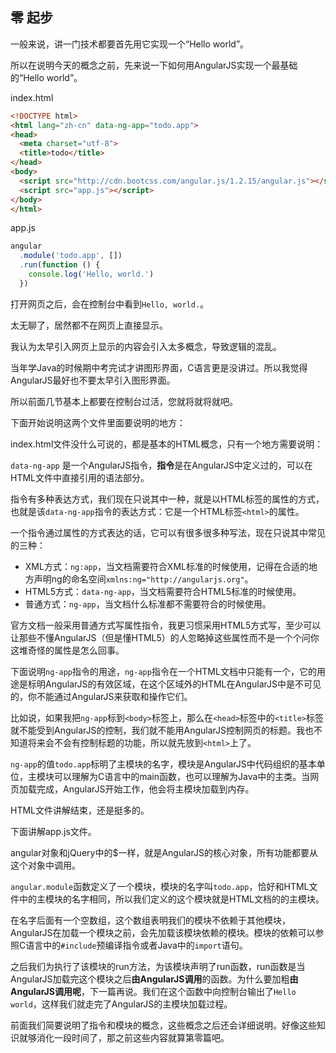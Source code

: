 零 起步
-------

一般来说，讲一门技术都要首先用它实现一个“Hello world”。

所以在说明今天的概念之前，先来说一下如何用AngularJS实现一个最基础的“Hello world”。

index.html
```html
<!DOCTYPE html>
<html lang="zh-cn" data-ng-app="todo.app">
<head>
  <meta charset="utf-8">
  <title>todo</title>
</head>
<body>
  <script src="http://cdn.bootcss.com/angular.js/1.2.15/angular.js"></script>
  <script src="app.js"></script>
</body>
</html>
```

app.js
```js
angular
  .module('todo.app', [])
  .run(function () {
    console.log('Hello, world.')
  })
```

打开网页之后，会在控制台中看到`Hello, world.`。

太无聊了，居然都不在网页上直接显示。

我认为太早引入网页上显示的内容会引入太多概念，导致逻辑的混乱。

当年学Java的时候期中考完试才讲图形界面，C语言更是没讲过。所以我觉得AngularJS最好也不要太早引入图形界面。

所以前面几节基本上都要在控制台过活，您就将就将就吧。

下面开始说明这两个文件里面要说明的地方：

index.html文件没什么可说的，都是基本的HTML概念，只有一个地方需要说明：

`data-ng-app` 是一个AngularJS指令，**指令**是在AngularJS中定义过的，可以在HTML文件中直接引用的语法部分。

指令有多种表达方式，我们现在只说其中一种，就是以HTML标签的属性的方式，也就是该`data-ng-app`指令的表达方式：它是一个HTML标签`<html>`的属性。

一个指令通过属性的方式表达的话，它可以有很多很多种写法，现在只说其中常见的三种：

- XML方式：`ng:app`，当文档需要符合XML标准的时候使用，记得在合适的地方声明ng的命名空间`xmlns:ng="http://angularjs.org"`。
- HTML5方式：`data-ng-app`，当文档需要符合HTML5标准的时候使用。
- 普通方式：`ng-app`，当文档什么标准都不需要符合的时候使用。

官方文档一般采用普通方式写属性指令，我更习惯采用HTML5方式写，至少可以让那些不懂AngularJS（但是懂HTML5）的人忽略掉这些属性而不是一个个问你这堆奇怪的属性是怎么回事。

下面说明`ng-app`指令的用途，`ng-app`指令在一个HTML文档中只能有一个，它的用途是标明AngularJS的有效区域，在这个区域外的HTML在AngularJS中是不可见的，你不能通过AngularJS来获取和操作它们。

比如说，如果我把`ng-app`标到`<body>`标签上，那么在`<head>`标签中的`<title>`标签就不能受到AngularJS的控制，我们就不能用AngularJS控制网页的标题。我也不知道将来会不会有控制标题的功能，所以就先放到`<html>`上了。

`ng-app`的值`todo.app`标明了主模块的名字，模块是AngularJS中代码组织的基本单位，主模块可以理解为C语言中的main函数，也可以理解为Java中的主类。当网页加载完成，AngularJS开始工作，他会将主模块加载到内存。

HTML文件讲解结束，还是挺多的。

下面讲解app.js文件。

angular对象和jQuery中的$一样，就是AngularJS的核心对象，所有功能都要从这个对象中调用。

`angular.module`函数定义了一个模块，模块的名字叫`todo.app`，恰好和HTML文件中的主模块的名字相同，所以我们定义的这个模块就是HTML文档的的主模块。

在名字后面有一个空数组，这个数组表明我们的模块不依赖于其他模块，AngularJS在加载一个模块之前，会先加载该模块依赖的模块。模块的依赖可以参照C语言中的`#include`预编译指令或者Java中的`import`语句。

之后我们为执行了该模块的run方法，为该模块声明了run函数，run函数是当AngularJS加载完这个模块之后**由AngularJS调用**的函数。为什么要加粗**由AngularJS调用呢**，下一篇再说。我们在这个函数中向控制台输出了`Hello world`，这样我们就走完了AngularJS的主模块加载过程。

前面我们简要说明了指令和模块的概念，这些概念之后还会详细说明。好像这些知识就够消化一段时间了，那之前这些内容就算第零篇吧。
